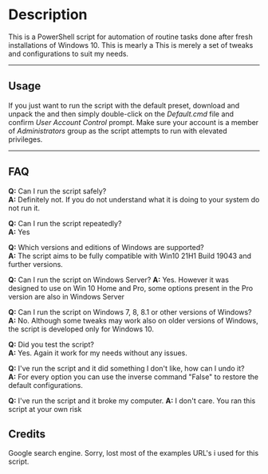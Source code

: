 # Description
This is a PowerShell script for automation of routine tasks done after fresh installations of Windows 10. This is mearly a This is merely a set of tweaks and configurations to suit my needs.


-------

## Usage
If you just want to run the script with the default preset, download and unpack the  and then simply double-click on the *Default.cmd* file and confirm *User Account Control* prompt. Make sure your account is a member of *Administrators* group as the script attempts to run with elevated privileges.

-------

## FAQ

**Q:** Can I run the script safely?  
**A:** Definitely not. If you do not understand what it is doing to your system do not run it. 

**Q:** Can I run the script repeatedly?  
**A:** Yes

**Q:** Which versions and editions of Windows are supported?  
**A:** The script aims to be fully compatible with Win10 21H1 Build 19043 and further versions. 

**Q:** Can I run the script on Windows Server?
**A:** Yes. However it was designed to use on Win 10 Home and Pro, some options present in the Pro version are also in Windows Server

**Q:** Can I run the script on Windows 7, 8, 8.1 or other versions of Windows?  
**A:** No. Although some tweaks may work also on older versions of Windows, the script is developed only for Windows 10.

**Q:** Did you test the script?  
**A:** Yes. Again it work for my needs without any issues.

**Q:** I've run the script and it did something I don't like, how can I undo it?  
**A:** For every option you can use the inverse command "False" to restore the default configurations.

**Q:** I've run the script and it broke my computer.
**A:** I don't care. You ran this script at your own risk 

## Credits
Google search engine. Sorry, lost most of the examples URL's i used for this script. 

